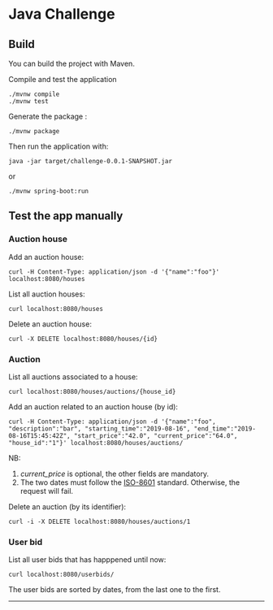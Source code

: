 # Java Challenge #

## Build ##

You can build the project with Maven.

Compile and test the application
```
./mvnw compile
./mvnw test
```

Generate the package :
```
./mvnw package
```

Then run the application with:
```
java -jar target/challenge-0.0.1-SNAPSHOT.jar
```
or
```
./mvnw spring-boot:run
```

## Test the app manually ##

### Auction house ###

Add an auction house:

```
curl -H Content-Type: application/json -d '{"name":"foo"}' localhost:8080/houses
```

List all auction houses:
```
curl localhost:8080/houses
```

Delete an auction house:
```
curl -X DELETE localhost:8080/houses/{id}
```

### Auction ###

List all auctions associated to a house:
```
curl localhost:8080/houses/auctions/{house_id}
```

Add an auction related to an auction house (by id):
```
curl -H Content-Type: application/json -d '{"name":"foo", "description":"bar", "starting_time":"2019-08-16", "end_time":"2019-08-16T15:45:42Z", "start_price":"42.0", "current_price":"64.0", "house_id":"1"}' localhost:8080/houses/auctions/
```

NB:
1. *current_price* is optional, the other fields are mandatory.
2. The two dates must follow the [ISO-8601][1] standard. Otherwise, the request will fail.

Delete an auction (by its identifier):
```
curl -i -X DELETE localhost:8080/houses/auctions/1
```

### User bid ###

List all user bids that has happpened until now:
```
curl localhost:8080/userbids/
```
The user bids are sorted by dates, from the last one to the first.


---
[1]: https://en.wikipedia.org/wiki/ISO_8601


